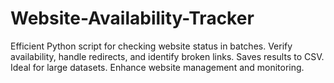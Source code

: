 # Website-Availability-Tracker
Efficient Python script for checking website status in batches. Verify availability, handle redirects, and identify broken links. Saves results to CSV. Ideal for large datasets. Enhance website management and monitoring.
